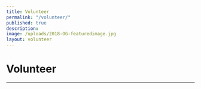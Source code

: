 ```yaml
---
title: Volunteer
permalink: "/volunteer/"
published: true
description:
image: /uploads/2018-OG-featuredimage.jpg
layout: volunteer
---
```


# Volunteer

---